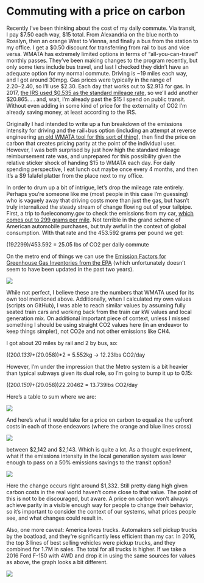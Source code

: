 # Commuting with a price on carbon

Recently I’ve been thinking about the cost of my daily commute. Via transit, I
pay $7.50 each way, $15 total. From Alexandria on the blue north to Rosslyn,
then an orange West to Vienna, and finally a bus from the station to my office.
I get a $0.50 discount for transferring from rail to bus and vice versa. WMATA
has extremely limited options in terms of “all-you-can-travel” monthly passes.
They’ve been making changes to the program recently, but only some tiers include
bus travel, and last I checked they didn’t have an adequate option for my normal
commute. Driving is ~19 miles each way, and I got around 30mpg. Gas prices were
typically in the range of $2.20-$2.40, so I’ll use $2.30. Each day that works
out to $2.913 for gas. In 2017, [the IRS used $0.535 as the standard mileage
rate](https://www.irs.gov/newsroom/2017-standard-mileage-rates-for-business-and-medical-and-moving-announced),
so we’ll add another $20.865. . . and, wait, I’m already past the $15 I spend on
public transit. Without even adding in some kind of price for the externality of
CO2 I’m already saving money, at least according to the IRS.

Originally I had intended to write up a fun breakdown of the emissions intensity
for driving and the rail+bus option (including an attempt at reverse engineering
[an old WMATA tool for this sort of
thing](https://planitmetro.com/greenhouse-gas-emissions-savings-calculator-2/)),
then find the price on carbon that creates pricing parity at the point of the
individual user. However, I was both surprised by just how high the standard
mileage reimbursement rate was, and unprepared for this possibility given the
relative sticker shock of handing $15 to WMATA each day. For daily spending
perspective, I eat lunch out maybe once every 4 months, and then it’s a $9
falafel platter from the place next to my office.

In order to drum up a bit of intrigue, let’s drop the mileage rate entirely.
Perhaps you’re someone like me (most people in this case I’m guessing) who is
vaguely away that driving costs more than just the gas, but hasn’t truly
internalized the steady stream of change flowing out of your tailpipe. First, a
trip to fueleconomy.gov to check the emissions from my car, [which comes out to
299 grams per mile](http://www.fueleconomy.gov/feg/Find.do?action=sbs&id=32532).
Not terrible in the grand scheme of American automobile purchases, but truly
awful in the context of global consumption. WIth that rate and the 453.592 grams
per pound we get:

(19*2*299)/453.592 = 25.05 lbs of CO2 per daily commute

On the metro end of things we can use the [Emission Factors for Greenhouse Gas
Inventories from the
EPA](https://www.epa.gov/sites/production/files/2015-11/documents/emission-factors_nov_2015.pdf)
(which unfortunately doesn’t seem to have been updated in the past two years).

![](https://cdn-images-1.medium.com/max/800/1*6TvqZq1AjlZGDQHAFYEK_A.png)

While not perfect, I believe these are the numbers that WMATA used for its own
tool mentioned above. Additionally, when I calculated my own values (scripts on
GitHub), I was able to reach similar values by assuming fully seated train cars
and working back from the train car kW values and local generation mix. On
additional important piece of context, unless I missed something I should be
using straight CO2 values here (in an endeavor to keep things simpler), not CO2e
and not other emissions like CH4.

I got about 20 miles by rail and 2 by bus, so:

((20*0.133)+(2*0.058))*2 = 5.552kg -> 12.23lbs CO2/day

However, I’m under the impression that the Metro system is a bit heavier than
typical subways given its dual role, so I’m going to bump it up to 0.15:

((20*0.150)+(2*0.058))*2*2.20462 = 13.739lbs CO2/day

Here’s a table to sum where we are:

![](https://cdn-images-1.medium.com/max/800/1*GGajNgpomQ2jdSYuD2QUJQ.png)

And here’s what it would take for a price on carbon to equalize the upfront
costs in each of those endeavors (where the orange and blue lines cross)

![](https://cdn-images-1.medium.com/max/800/1*y4nlDDkMkmWnz76P-KkFCw.png)

between $2,142 and $2,143. Which is quite a lot. As a thought experiment, what
if the emissions intensity in the local generation system was lower enough to
pass on a 50% emissions savings to the transit option?

![](https://cdn-images-1.medium.com/max/800/1*iSjyBCft9PyYwV_o1taykg.png)

Here the change occurs right around $1,332. Still pretty dang high given carbon
costs in the real world haven’t come close to that value. The point of this is
not to be discouraged, but aware. A price on carbon won’t always achieve parity
in a visible enough way for people to change their behavior, so it’s important
to consider the context of our systems, what prices people see, and what changes
could result in.

Also, one more caveat: America loves trucks. Automakers sell pickup trucks by
the boatload, and they‘re significantly less efficient than my car. In 2016, the
top 3 lines of best selling vehicles were pickup trucks, and they combined for
1.7M in sales. The total for all trucks is higher. If we take a 2016 Ford F-150
with 4WD and drop it in using the same sources for values as above, the graph
looks a bit different.

![](https://cdn-images-1.medium.com/max/800/1*y6r4VUmQdQ1i6yr7q4Zsng.png)
